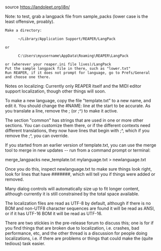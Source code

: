 source https://landoleet.org/i8n/


Note: to test, grab a langpack file from sample_packs (lower case is the least offensive, proably).

    Make a directory:

          ~/Library/Application Support/REAPER/LangPack

    or

          C:\Users\myusername\AppData\Roaming\REAPER\LangPack

    or (wherever your reaper.ini file lives)/LangPack
    Put the sample langpack file in there, such as "lower.txt"
    Run REAPER, if it does not prompt for language, go to Prefs/General and choose one there. 

Notes on localizing:
Currently only REAPER itself and the MIDI editor support localization, though other things will soon.

To make a new language, copy the file "template.txt" to a new name, and edit it. You should change the #NAME: line at the start to be accurate. As you translate a line, remove the ; (or ;^) to make it active.

The section "common" has strings that are used in one or more other sections. You can customize them there, or if the different contexts need different translations, they now have lines that begin with ;^, which if you remove the ;^, you can override.

If you started from an earlier version of template.txt, you can use the merge tool to merge in new updates -- run from a command prompt or terminal:

  merge_langpacks new_template.txt mylanguage.txt > newlanguage.txt

Once you do this, inspect newlanguage.txt to make sure things look right, look for lines that have #######, which will tell you if things were added or removed.

Many dialog controls will automatically size up to fit longer content, although currently it is still constrained by the total space available.

The localization files are read as UTF-8 by default, although if there is no BOM and non-UTF8 character sequences are found it will be read as ANSI, or if it has UTF-16 BOM it will be read as UTF-16.

There are two stickies in the pre-release forum to discuss this; one is for if you find things that are broken due to localization, i.e. crashes, bad performance, etc, and the other thread is a discussion for people doing localizations, i.e. if there are problems or things that could make the (quite tedious) task easier. 
